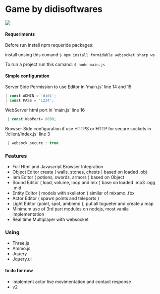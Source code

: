 # Game by didisoftwares
 <p align="left">
  <a href="#" alt="Gmail">
  <img src="https://img.shields.io/badge/-Gmail-FF0000?style=flat-square&labelColor=FF0000&logo=gmail&logoColor=white&link=iandidi123@gmail.com" /></a>
 </p>

#### Requeriments
Before run install npm requeride packages:

install unsing this comand
`$ npm install formidable websocket sharp ws`

To run a project run this comand:
`$ node main.js`

#### Simple configuration
Server Side Permission to use Editor in 'main.js' line 14 and 15
```js
| const ADMIN = 'didi';
| const PASS = '1234';
```

WebServer html port in 'main.js' line 16
```js
 | const WebPort= 8080;
 ```

Browser Side configuration if use HTTPS or HTTP for secure sockets
in '/client/index.js' line 3
```js
 | websock_secure : true
 ```
 
### Features

- Full Html and Javascript Browser Integration
- Object Editor create ( walls, stones, chests ) based on loaded .obj
- Iem Editor ( potions, swords, armors ) based on Object
- Sound Editor ( load, volume, loop and mix ) base on loaded .mp3 .ogg .mid
- Entity Editor ( models with skelleton ) similar of mixamo .fbx
- Actor Editor ( spawn points and teleports )
- Light Editor (point, spot, ambiend ), put all togueter and create a map
- Minimum use of 3rd part modules on nodejs, most vanila implementation
- Real time Multiplayer with websocket

### Using
- Three.js
- Ammo.js
- Jquery
- Jquery.ui

#### to do for now
- implement actor live movimentation and contact response
- v2



